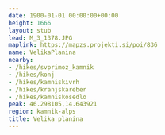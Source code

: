 ```yaml
---
date: 1900-01-01 00:00:00+00:00
height: 1666
layout: stub
lead: M_3_1378.JPG
maplink: https://mapzs.projekti.si/poi/836
name: VelikaPlanina
nearby:
- /hikes/svprimoz_kamnik
- /hikes/konj
- /hikes/kamniskivrh
- /hikes/kranjskareber
- /hikes/kamniskosedlo
peak: 46.298105,14.643921
region: kamnik-alps
title: Velika planina
---
```


